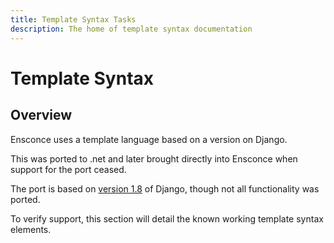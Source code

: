 ```yaml
---
title: Template Syntax Tasks
description: The home of template syntax documentation
---
```

# Template Syntax

## Overview

Ensconce uses a template language based on a version on Django.

This was ported to .net and later brought directly into Ensconce when support for the port ceased.

The port is based on [version 1.8](https://docs.djangoproject.com/en/1.8/ref/templates/builtins/#built-in-template-tags-and-filters) of Django, though not all functionality was ported.

To verify support, this section will detail the known working template syntax elements.

